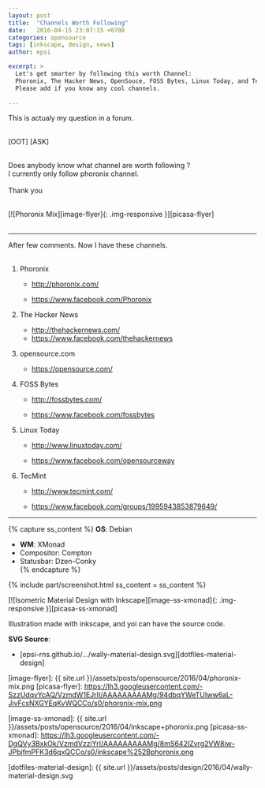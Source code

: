 ```yaml
---
layout: post
title:  "Channels Worth Following"
date:   2016-04-15 23:07:15 +0700
categories: opensource
tags: [inkscape, design, news]
author: epsi

excerpt: >
  Let's get smarter by following this worth Channel: 
  Phoronix, The Hacker News, OpenSouce, FOSS Bytes, Linux Today, and TecMint.
  Please add if you know any cool channels. 
  
---
```


This is actualy my question in a forum.<br/><br/>

[OOT] [ASK]<br/><br/>

Does anybody know what channel are worth following ?<br/>
I currently only follow phoronix channel.<br/><br/>
Thank you<br/><br/>

[![Phoronix Mix][image-flyer]{: .img-responsive }][picasa-flyer]
<br/><br/>

* * *

After few comments. Now I have these channels.<br/><br/>

1. Phoronix

	* <http://phoronix.com/>

	* <https://www.facebook.com/Phoronix>

2. The Hacker News

	* <http://thehackernews.com/>
	* <https://www.facebook.com/thehackernews>

3. opensource.com

	* <https://opensource.com/>

4. FOSS Bytes

	* <http://fossbytes.com/>

	* <https://www.facebook.com/fossbytes>

5. Linux Today

	* <http://www.linuxtoday.com/>

	* <https://www.facebook.com/opensourceway>

6. TecMint

	* <http://www.tecmint.com/>

	* <https://www.facebook.com/groups/1995943853879649/>

* * *

{% capture ss_content %}
<strong>OS</strong>: Debian<br/>
  + <strong>WM</strong>: XMonad<br/>
  + Compositor: Compton<br/>
  + Statusbar: Dzen-Conky<br/>
{% endcapture %}

{% include part/screenshot.html ss_content = ss_content %}


[![Isometric Material Design with Inkscape][image-ss-xmonad]{: .img-responsive }][picasa-ss-xmonad]

Illustration made with inkscape, and yoi can have the source code.

**SVG Source**:<br/>
* [epsi-rns.github.io/.../wally-material-design.svg][dotfiles-material-design]

[//]: <> ( -- -- -- links below -- -- -- )

[image-flyer]: {{ site.url }}/assets/posts/opensource/2016/04/phoronix-mix.png
[picasa-flyer]: https://lh3.googleusercontent.com/-SzzUdqvYcAQ/VzmdW1EJrII/AAAAAAAAAMg/94dbqYWeTUIww6aL-JivFcsNXGYEqKvWQCCo/s0/phoronix-mix.png

[image-ss-xmonad]: {{ site.url }}/assets/posts/opensource/2016/04/inkscape+phoronix.png
[picasa-ss-xmonad]: https://lh3.googleusercontent.com/-DgQVy3BxkOk/VzmdVzziYrI/AAAAAAAAAMg/8mS642IZvrg2VW8iw-JPbjfmPFK3d6qxQCCo/s0/inkscape%252Bphoronix.png

[dotfiles-material-design]: {{ site.url }}/assets/posts/design/2016/04/wally-material-design.svg

